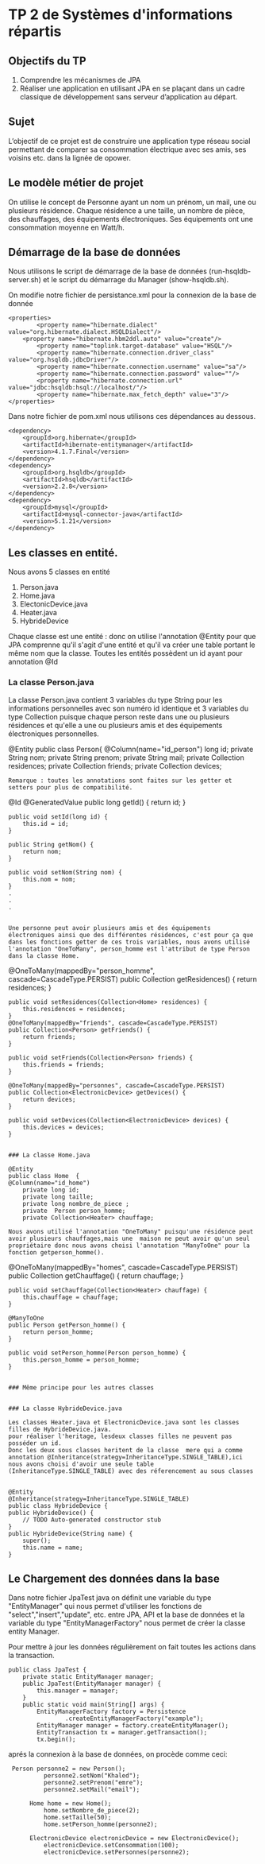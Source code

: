# TP 2 de Systèmes d'informations répartis


## Objectifs du TP

1. Comprendre les mécanismes de JPA
2. Réaliser une application en utilisant JPA en se plaçant dans un cadre classique de développement sans serveur d’application au départ.

## Sujet

L’objectif de ce projet est de construire une application type réseau social permettant de comparer 
sa consommation électrique avec ses amis, ses voisins etc. dans la lignée de opower.

## Le modèle métier de projet

On utilise le concept de Personne ayant un nom un prénom, un mail, une ou plusieurs résidence. 
Chaque résidence a une taille, un nombre de pièce, des chauffages, des équipements électroniques. 
Ses équipements ont une consommation moyenne en Watt/h.




## Démarrage de la base de données

Nous utilisons le script de démarrage de la base de données (run-hsqldb-server.sh) 
et le script du démarrage du Manager (show-hsqldb.sh).

On modifie notre fichier de persistance.xml pour la connexion de la base de donnée

```
<properties>
        <property name="hibernate.dialect" value="org.hibernate.dialect.HSQLDialect"/>
	<property name="hibernate.hbm2ddl.auto" value="create"/>
    	<property name="toplink.target-database" value="HSQL"/>
        <property name="hibernate.connection.driver_class" value="org.hsqldb.jdbcDriver"/>
        <property name="hibernate.connection.username" value="sa"/>
        <property name="hibernate.connection.password" value=""/>
        <property name="hibernate.connection.url" value="jdbc:hsqldb:hsql://localhost/"/>
        <property name="hibernate.max_fetch_depth" value="3"/>  
</properties>
```
Dans notre fichier de pom.xml nous utilisons ces dépendances au dessous.
```
<dependency>
	<groupId>org.hibernate</groupId>
	<artifactId>hibernate-entitymanager</artifactId>
	<version>4.1.7.Final</version>
</dependency>
<dependency>
	<groupId>org.hsqldb</groupId>
	<artifactId>hsqldb</artifactId>
	<version>2.2.8</version>
</dependency>		
<dependency>
	<groupId>mysql</groupId>
	<artifactId>mysql-connector-java</artifactId>
	<version>5.1.21</version>
</dependency>
```
##  Les classes en entité. 
Nous avons 5 classes en entité
1. Person.java
2. Home.java
3. ElectonicDevice.java
4. Heater.java
5. HybrideDevice

Chaque classe est une entité : donc on utilise l'annotation @Entity pour que JPA comprenne qu'il s'agit d'une entité et qu'il va créer une table portant le même nom que la classe.
Toutes les entités possèdent  un id ayant pour annotation @Id
### La classe Person.java
La classe Person.java contient 3 variables du type String pour les informations personnelles avec son numéro id identique et 3 variables du type Collection puisque chaque person reste dans une ou plusieurs résidences et qu'elle a une ou plusieurs amis et des équipements électroniques personnelles.

@Entity
public class Person{
@Column(name="id_person")
	long id;
	private String nom;
	private String prenom;
	private String mail;
	private Collection<Home> residences;
	private Collection<Person> friends;
	private Collection<ElectronicDevice> devices;
```
Remarque : toutes les annotations sont faites sur les getter et setters pour plus de compatibilité.
```
@Id @GeneratedValue
	public long getId() {
		return id;
	}

	public void setId(long id) {
		this.id = id;
	}

	public String getNom() {
		return nom;
	}

	public void setNom(String nom) {
		this.nom = nom;
	}
	.
	.
	.
	
```

Une personne peut avoir plusieurs amis et des équipements électroniques ainsi que des différentes résidences, c'est pour ça que dans les fonctions getter de ces trois variables, nous avons utilisé l'annotation "OneToMany", person_homme est l'attribut de type Person dans la classe Home.
```
@OneToMany(mappedBy="person_homme", cascade=CascadeType.PERSIST)
	public Collection<Home> getResidences() {
		return residences;
	}

	public void setResidences(Collection<Home> residences) {
		this.residences = residences;
	}
	@OneToMany(mappedBy="friends", cascade=CascadeType.PERSIST)
	public Collection<Person> getFriends() {
		return friends;
	}

	public void setFriends(Collection<Person> friends) {
		this.friends = friends;
	}
	
	@OneToMany(mappedBy="personnes", cascade=CascadeType.PERSIST)
	public Collection<ElectronicDevice> getDevices() {
		return devices;
	}

	public void setDevices(Collection<ElectronicDevice> devices) {
		this.devices = devices;
	}
```

### La classe Home.java

@Entity
public class Home  {
@Column(name="id_home")
	private long id;
	private long taille;
	private long nombre_de_piece ;
	private  Person person_homme;
	private Collection<Heater> chauffage;	

Nous avons utilisé l'annotation "OneToMany" puisqu'une résidence peut avoir plusieurs chauffages,mais une  maison ne peut avoir qu'un seul propriétaire donc nous avons choisi l'annotation "ManyToOne" pour la fonction getperson_homme().

```
@OneToMany(mappedBy="homes", cascade=CascadeType.PERSIST)
	public Collection<Heater> getChauffage() {
		return chauffage;
	}

	public void setChauffage(Collection<Heater> chauffage) {
		this.chauffage = chauffage;
	}
	
	@ManyToOne
	public Person getPerson_homme() {
		return person_homme;
	}

	public void setPerson_homme(Person person_homme) {
		this.person_homme = person_homme;
	}
```

### Même principe pour les autres classes


### La classe HybrideDevice.java

Les classes Heater.java et ElectronicDevice.java sont les classes filles de HybrideDevice.java.
pour réaliser l'heritage, lesdeux classes filles ne peuvent pas posséder un id. 
Donc les deux sous classes heritent de la classe  mere qui a comme annotation @Inheritance(strategy=InheritanceType.SINGLE_TABLE),ici nous avons choisi d'avoir une seule table (InheritanceType.SINGLE_TABLE) avec des réferencement au sous classes


@Entity
@Inheritance(strategy=InheritanceType.SINGLE_TABLE)
public class HybrideDevice {
public HybrideDevice() {
	// TODO Auto-generated constructor stub
}
public HybrideDevice(String name) {
	super();
	this.name = name;
}
```

## Le Chargement des données dans la base 

Dans notre fichier  JpaTest java on définit une variable du type "EntityManager" qui nous permet d'utiliser les fonctions de "select","insert","update", etc. entre JPA, API et la base de données et la variable du type "EntityManagerFactory" nous permet de créer la classe entity Manager.

Pour mettre à jour les données régulièrement on fait toutes les actions dans la transaction.

```
public class JpaTest {
	private static EntityManager manager;
	public JpaTest(EntityManager manager) {
		this.manager = manager;
	}
	public static void main(String[] args) {
		EntityManagerFactory factory = Persistence
				.createEntityManagerFactory("example");
		EntityManager manager = factory.createEntityManager();
		EntityTransaction tx = manager.getTransaction();
		tx.begin();
```		

aprés la connexion à la base de données, on procède comme ceci:
```
 Person personne2 = new Person();
          personne2.setNom("Khaled");
          personne2.setPrenom("emre");
          personne2.setMail("email");
	 
	  Home home = new Home();
          home.setNombre_de_piece(2);
          home.setTaille(50);
          home.setPerson_homme(personne2);
          
	  ElectronicDevice electronicDevice = new ElectronicDevice();
          electronicDevice.setConsommation(100);
          electronicDevice.setPersonnes(personne2);
```
